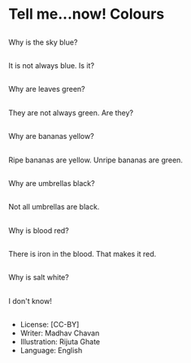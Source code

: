 # Tell me...now! Colours

##
Why is the sky blue?

##
It is not always blue. Is
it?

##
Why are leaves green?

##
They are not always
green. Are they?

##
Why are bananas
yellow?

##
Ripe bananas are
yellow.
Unripe bananas are
green.

##
Why are umbrellas
black?

##
Not all umbrellas are
black.

##
Why is blood red?

##
There is iron in the
blood.
That makes it red.

##
Why is salt white?

##
I don't know!

##
* License: [CC-BY]
* Writer: Madhav Chavan
* Illustration: Rijuta Ghate
* Language: English
